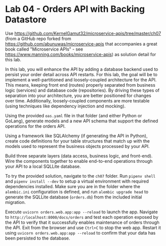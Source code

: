 # Lab 04 - Orders API with Backing Datastore

Use https://github.com/KernelGamut32/microservice-apis/tree/master/ch07 (from a GitHub repo forked from https://github.com/abunuwas/microservice-apis that accompanies a great book called "Microservice APIs" - see https://www.manning.com/books/microservice-apis) as solution detail for this lab.

In this lab, you will enhance the API by adding a database backend used to persist your order detail across API restarts. For this lab, the goal will be to implement a well-partitioned and loosely-coupled architecture for the API. This means, keeping front end (routes) properly separated from business logic (services) and database code (repositories). By driving these types of separation into your architecture, you are better positioned for changes over time. Additionally, loosely-coupled components are more testable (using techniques like dependency injection and mocking).

Using the provided `oas.yaml` file in that folder (and either Python or GoLang), generate models and a new API schema that support the defined operations for the orders API.

Using a framework like SQLAlchemy (if generating the API in Python), create code definitions for your table structures that match up with the models used to represent the business objects processed by your API.

Build three separate layers (data access, business logic, and front-end). Wire the components together to enable end-to-end operations through your API to a local SQLLite database.

To try the provided solution, navigate to the `ch07` folder. Run `pipenv shell` and `pipenv install --dev` to setup a virtual environment with required dependencies installed. Make sure you are in the folder where the `alembic.ini` configuration is defined, and run `alembic upgrade head` to generate the SQLLite database (`orders.db`) from the included initial migration.

Execute `uvicorn orders.web.app:app --reload` to launch the app. Navigate to `http://localhost:8000/docs/orders` and test each operation exposed by the API to verify that it successfully enables maintenance of orders through the API. Exit from the browser and use `Ctrl+C` to stop the web app. Restart it using `uvicorn orders.web.app:app --reload` to confirm that your data has been persisted to the database.